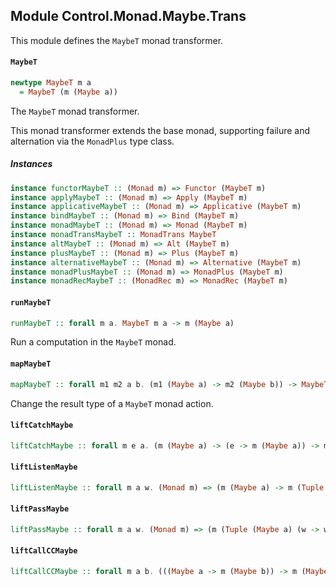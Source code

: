 ## Module Control.Monad.Maybe.Trans

This module defines the `MaybeT` monad transformer.

#### `MaybeT`

``` purescript
newtype MaybeT m a
  = MaybeT (m (Maybe a))
```

The `MaybeT` monad transformer.

This monad transformer extends the base monad, supporting failure and alternation via
the `MonadPlus` type class.

##### Instances
``` purescript
instance functorMaybeT :: (Monad m) => Functor (MaybeT m)
instance applyMaybeT :: (Monad m) => Apply (MaybeT m)
instance applicativeMaybeT :: (Monad m) => Applicative (MaybeT m)
instance bindMaybeT :: (Monad m) => Bind (MaybeT m)
instance monadMaybeT :: (Monad m) => Monad (MaybeT m)
instance monadTransMaybeT :: MonadTrans MaybeT
instance altMaybeT :: (Monad m) => Alt (MaybeT m)
instance plusMaybeT :: (Monad m) => Plus (MaybeT m)
instance alternativeMaybeT :: (Monad m) => Alternative (MaybeT m)
instance monadPlusMaybeT :: (Monad m) => MonadPlus (MaybeT m)
instance monadRecMaybeT :: (MonadRec m) => MonadRec (MaybeT m)
```

#### `runMaybeT`

``` purescript
runMaybeT :: forall m a. MaybeT m a -> m (Maybe a)
```

Run a computation in the `MaybeT` monad.

#### `mapMaybeT`

``` purescript
mapMaybeT :: forall m1 m2 a b. (m1 (Maybe a) -> m2 (Maybe b)) -> MaybeT m1 a -> MaybeT m2 b
```

Change the result type of a `MaybeT` monad action.

#### `liftCatchMaybe`

``` purescript
liftCatchMaybe :: forall m e a. (m (Maybe a) -> (e -> m (Maybe a)) -> m (Maybe a)) -> MaybeT m a -> (e -> MaybeT m a) -> MaybeT m a
```

#### `liftListenMaybe`

``` purescript
liftListenMaybe :: forall m a w. (Monad m) => (m (Maybe a) -> m (Tuple (Maybe a) w)) -> MaybeT m a -> MaybeT m (Tuple a w)
```

#### `liftPassMaybe`

``` purescript
liftPassMaybe :: forall m a w. (Monad m) => (m (Tuple (Maybe a) (w -> w)) -> m (Maybe a)) -> MaybeT m (Tuple a (w -> w)) -> MaybeT m a
```

#### `liftCallCCMaybe`

``` purescript
liftCallCCMaybe :: forall m a b. (((Maybe a -> m (Maybe b)) -> m (Maybe a)) -> m (Maybe a)) -> ((a -> MaybeT m b) -> MaybeT m a) -> MaybeT m a
```


